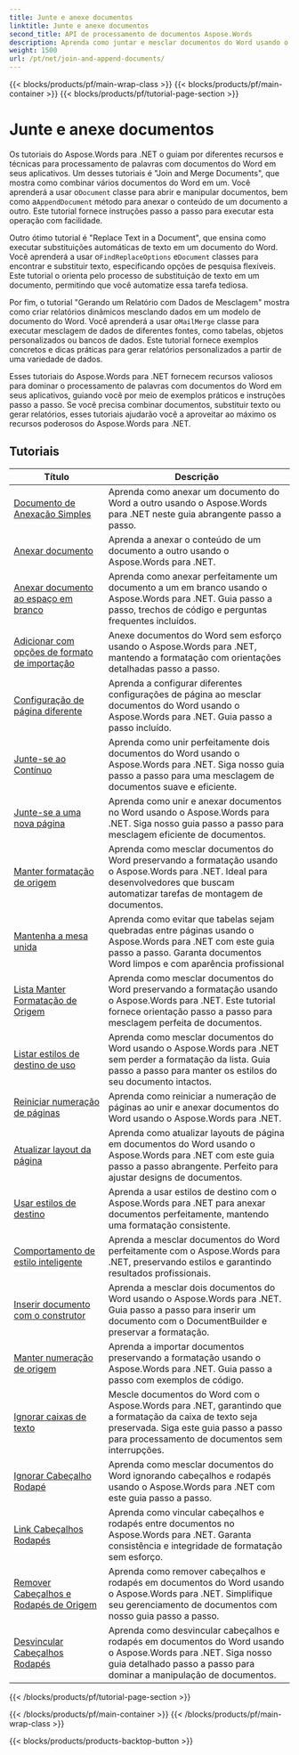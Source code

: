 ```yaml
---
title: Junte e anexe documentos
linktitle: Junte e anexe documentos
second_title: API de processamento de documentos Aspose.Words
description: Aprenda como juntar e mesclar documentos do Word usando o Aspose.Words para .NET. Os tutoriais o guiam pelas etapas para combinar vários arquivos do Word em um único documento.
weight: 1500
url: /pt/net/join-and-append-documents/
---
```


{{< blocks/products/pf/main-wrap-class >}}
{{< blocks/products/pf/main-container >}}
{{< blocks/products/pf/tutorial-page-section >}}

# Junte e anexe documentos

Os tutoriais do Aspose.Words para .NET o guiam por diferentes recursos e técnicas para processamento de palavras com documentos do Word em seus aplicativos. Um desses tutoriais é "Join and Merge Documents", que mostra como combinar vários documentos do Word em um. Você aprenderá a usar o`Document` classe para abrir e manipular documentos, bem como a`AppendDocument` método para anexar o conteúdo de um documento a outro. Este tutorial fornece instruções passo a passo para executar esta operação com facilidade.

 Outro ótimo tutorial é "Replace Text in a Document", que ensina como executar substituições automáticas de texto em um documento do Word. Você aprenderá a usar o`FindReplaceOptions` e`Document` classes para encontrar e substituir texto, especificando opções de pesquisa flexíveis. Este tutorial o orienta pelo processo de substituição de texto em um documento, permitindo que você automatize essa tarefa tediosa.

Por fim, o tutorial "Gerando um Relatório com Dados de Mesclagem" mostra como criar relatórios dinâmicos mesclando dados em um modelo de documento do Word. Você aprenderá a usar o`MailMerge` classe para executar mesclagem de dados de diferentes fontes, como tabelas, objetos personalizados ou bancos de dados. Este tutorial fornece exemplos concretos e dicas práticas para gerar relatórios personalizados a partir de uma variedade de dados.

Esses tutoriais do Aspose.Words para .NET fornecem recursos valiosos para dominar o processamento de palavras com documentos do Word em seus aplicativos, guiando você por meio de exemplos práticos e instruções passo a passo. Se você precisa combinar documentos, substituir texto ou gerar relatórios, esses tutoriais ajudarão você a aproveitar ao máximo os recursos poderosos do Aspose.Words para .NET.

 ## Tutoriais
| Título | Descrição |
| --- | --- |
| [Documento de Anexação Simples](./simple-append-document/) | Aprenda como anexar um documento do Word a outro usando o Aspose.Words para .NET neste guia abrangente passo a passo. |
| [Anexar documento](./append-document/) | Aprenda a anexar o conteúdo de um documento a outro usando o Aspose.Words para .NET. |
| [Anexar documento ao espaço em branco](./append-document-to-blank/) | Aprenda como anexar perfeitamente um documento a um em branco usando o Aspose.Words para .NET. Guia passo a passo, trechos de código e perguntas frequentes incluídos. |
| [Adicionar com opções de formato de importação](./append-with-import-format-options/) | Anexe documentos do Word sem esforço usando o Aspose.Words para .NET, mantendo a formatação com orientações detalhadas passo a passo. |
| [Configuração de página diferente](./different-page-setup/) | Aprenda a configurar diferentes configurações de página ao mesclar documentos do Word usando o Aspose.Words para .NET. Guia passo a passo incluído. |
| [Junte-se ao Contínuo](./join-continuous/) | Aprenda como unir perfeitamente dois documentos do Word usando o Aspose.Words para .NET. Siga nosso guia passo a passo para uma mesclagem de documentos suave e eficiente. |
| [Junte-se a uma nova página](./join-new-page/) | Aprenda como unir e anexar documentos no Word usando o Aspose.Words para .NET. Siga nosso guia passo a passo para mesclagem eficiente de documentos. |
| [Manter formatação de origem](./keep-source-formatting/) | Aprenda como mesclar documentos do Word preservando a formatação usando o Aspose.Words para .NET. Ideal para desenvolvedores que buscam automatizar tarefas de montagem de documentos. |
| [Mantenha a mesa unida](./keep-source-together/) | Aprenda como evitar que tabelas sejam quebradas entre páginas usando o Aspose.Words para .NET com este guia passo a passo. Garanta documentos Word limpos e com aparência profissional |
| [Lista Manter Formatação de Origem](./list-keep-source-formatting/) | Aprenda como mesclar documentos do Word preservando a formatação usando o Aspose.Words para .NET. Este tutorial fornece orientação passo a passo para mesclagem perfeita de documentos. |
| [Listar estilos de destino de uso](./list-use-destination-styles/) | Aprenda como mesclar documentos do Word usando o Aspose.Words para .NET sem perder a formatação da lista. Guia passo a passo para manter os estilos do seu documento intactos. |
| [Reiniciar numeração de páginas](./restart-page-numbering/) | Aprenda como reiniciar a numeração de páginas ao unir e anexar documentos do Word usando o Aspose.Words para .NET. |
| [Atualizar layout da página](./update-page-layout/) | Aprenda como atualizar layouts de página em documentos do Word usando o Aspose.Words para .NET com este guia passo a passo abrangente. Perfeito para ajustar designs de documentos. |
| [Usar estilos de destino](./use-destination-styles/) | Aprenda a usar estilos de destino com o Aspose.Words para .NET para anexar documentos perfeitamente, mantendo uma formatação consistente. |
| [Comportamento de estilo inteligente](./smart-style-behavior/) | Aprenda a mesclar documentos do Word perfeitamente com o Aspose.Words para .NET, preservando estilos e garantindo resultados profissionais. |
| [Inserir documento com o construtor](./insert-document-with-builder/) | Aprenda a mesclar dois documentos do Word usando o Aspose.Words para .NET. Guia passo a passo para inserir um documento com o DocumentBuilder e preservar a formatação. |
| [Manter numeração de origem](./keep-source-numbering/) | Aprenda a importar documentos preservando a formatação usando o Aspose.Words para .NET. Guia passo a passo com exemplos de código. |
| [Ignorar caixas de texto](./ignore-text-boxes/) | Mescle documentos do Word com o Aspose.Words para .NET, garantindo que a formatação da caixa de texto seja preservada. Siga este guia passo a passo para processamento de documentos sem interrupções. |
| [Ignorar Cabeçalho Rodapé](./ignore-header-footer/) | Aprenda como mesclar documentos do Word ignorando cabeçalhos e rodapés usando o Aspose.Words para .NET com este guia passo a passo. |
| [Link Cabeçalhos Rodapés](./link-headers-footers/) | Aprenda como vincular cabeçalhos e rodapés entre documentos no Aspose.Words para .NET. Garanta consistência e integridade de formatação sem esforço. |
| [Remover Cabeçalhos e Rodapés de Origem](./remove-source-headers-footers/) | Aprenda como remover cabeçalhos e rodapés em documentos do Word usando o Aspose.Words para .NET. Simplifique seu gerenciamento de documentos com nosso guia passo a passo. |
| [Desvincular Cabeçalhos Rodapés](./unlink-headers-footers/) | Aprenda como desvincular cabeçalhos e rodapés em documentos do Word usando o Aspose.Words para .NET. Siga nosso guia detalhado passo a passo para dominar a manipulação de documentos. |
{{< /blocks/products/pf/tutorial-page-section >}}

{{< /blocks/products/pf/main-container >}}
{{< /blocks/products/pf/main-wrap-class >}}

{{< blocks/products/products-backtop-button >}}
